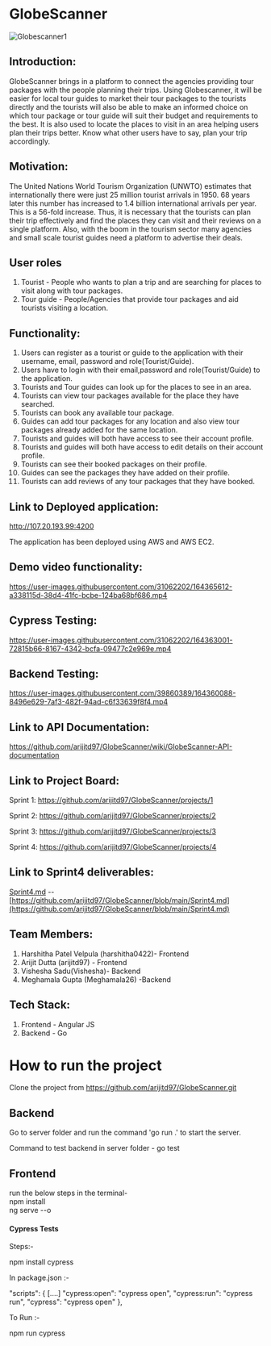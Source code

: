 

# GlobeScanner



![Globescanner1](https://user-images.githubusercontent.com/56683039/164520810-3cbd8bdd-96c0-4f3c-b68f-05a40cd45059.gif)





## Introduction:

GlobeScanner brings in a platform to connect the agencies providing tour packages with the people planning their trips. Using Globescanner, it will be easier for local tour guides to market their tour packages to the tourists directly and the tourists will also be able to make an informed choice on which tour package or tour guide will suit their budget and requirements to the best. It is also used to locate the places to visit in an area helping users plan their trips better. Know what other users have to say, plan your trip accordingly.

## Motivation:

The United Nations World Tourism Organization (UNWTO) estimates that internationally there were just 25 million tourist arrivals in 1950. 68 years later this number has increased to 1.4 billion international arrivals per year. This is a 56-fold increase. Thus, it is necessary that the tourists can plan their trip effectively and find the places they can visit and their reviews on a single platform. Also, with the boom in the tourism sector many agencies and small scale tourist guides need a platform to advertise their deals.

## User roles
1. Tourist - People who wants to plan a trip and are searching for places to visit along with tour packages.
2. Tour guide - People/Agencies that provide tour packages and aid tourists visiting a location.

## Functionality:
1. Users can register as a tourist or guide to the application with their username, email, password and role(Tourist/Guide).
2. Users have to login with their email,password and role(Tourist/Guide) to the application.
3. Tourists and Tour guides can look up for the places to see in an area.
4. Tourists can view tour packages available for the place they have searched.
5. Tourists can book any available tour package.
6. Guides can add tour packages for any location and also view tour packages already added for the same location.
7. Tourists and guides will both have access to see their account profile. 
8. Tourists and guides will both have access to edit details on their account profile.
9. Tourists can see their booked packages on their profile.
10. Guides can see the packages they have added on their profile.
11. Tourists can add reviews of any tour packages that they have booked.

## Link to Deployed application:
http://107.20.193.99:4200

The application has been deployed using AWS and AWS EC2.

## Demo video functionality:
https://user-images.githubusercontent.com/31062202/164365612-a338115d-38d4-41fc-bcbe-124ba68bf686.mp4

## Cypress Testing:
https://user-images.githubusercontent.com/31062202/164363001-72815b66-8167-4342-bcfa-09477c2e969e.mp4

## Backend Testing:
https://user-images.githubusercontent.com/39860389/164360088-8496e629-7af3-482f-94ad-c6f33639f8f4.mp4

## Link to API Documentation:
https://github.com/arijitd97/GlobeScanner/wiki/GlobeScanner-API-documentation

## Link to Project Board:

Sprint 1: https://github.com/arijitd97/GlobeScanner/projects/1

Sprint 2: https://github.com/arijitd97/GlobeScanner/projects/2

Sprint 3: https://github.com/arijitd97/GlobeScanner/projects/3

Sprint 4: https://github.com/arijitd97/GlobeScanner/projects/4

## Link to Sprint4 deliverables:
[Sprint4.md](https://github.com/arijitd97/GlobeScanner/blob/main/Sprint4.md) -- [https://github.com/arijitd97/GlobeScanner/blob/main/Sprint4.md](https://github.com/arijitd97/GlobeScanner/blob/main/Sprint4.md)


## Team Members:
1. Harshitha Patel Velpula (harshitha0422)- Frontend
2. Arijit Dutta (arijitd97) - Frontend
3. Vishesha Sadu(Vishesha)- Backend
4. Meghamala Gupta (Meghamala26) -Backend
 

## Tech Stack:
1. Frontend - Angular JS
2. Backend - Go


# How to run the project

Clone the project from https://github.com/arijitd97/GlobeScanner.git

## Backend

Go to server folder and run the command 'go run .' to start the server.

Command to test backend in server folder - go test


## Frontend

run the below steps in the terminal-</br>
npm install</br>
ng serve --o

#### Cypress Tests

Steps:-

npm install cypress

In package.json :-

"scripts": { [....] "cypress:open": "cypress open", "cypress:run": "cypress run", "cypress": "cypress open" },

To Run :-

npm run cypress
